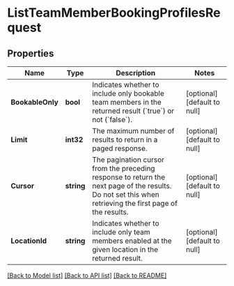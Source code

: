 # ListTeamMemberBookingProfilesRequest

## Properties

 Name             | Type       | Description                                                                                                                                              | Notes                        
------------------|------------|----------------------------------------------------------------------------------------------------------------------------------------------------------|------------------------------
 **BookableOnly** | **bool**   | Indicates whether to include only bookable team members in the returned result (&#x60;true&#x60;) or not (&#x60;false&#x60;).                            | [optional] [default to null] 
 **Limit**        | **int32**  | The maximum number of results to return in a paged response.                                                                                             | [optional] [default to null] 
 **Cursor**       | **string** | The pagination cursor from the preceding response to return the next page of the results. Do not set this when retrieving the first page of the results. | [optional] [default to null] 
 **LocationId**   | **string** | Indicates whether to include only team members enabled at the given location in the returned result.                                                     | [optional] [default to null] 

[[Back to Model list]](../README.md#documentation-for-models) [[Back to API list]](../README.md#documentation-for-api-endpoints) [[Back to README]](../README.md)

